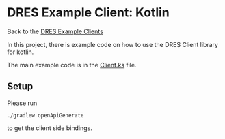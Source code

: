 # DRES Example Client: Kotlin

Back to the [DRES Example Clients](../README.md)

In this project, there is example code on how to use the DRES Client library for kotlin.

The main example code is in the [Client.ks](src/main/kotlin/dev/dres/example/Client.kt) file.

## Setup

Please run
```
./gradlew openApiGenerate
```

to get the client side bindings.
